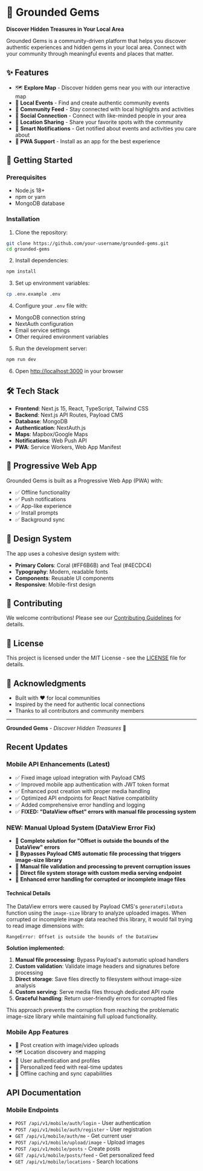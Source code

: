 # 💎 Grounded Gems

**Discover Hidden Treasures in Your Local Area**

Grounded Gems is a community-driven platform that helps you discover authentic experiences and hidden gems in your local area. Connect with your community through meaningful events and places that matter.

## ✨ Features

- 🗺️ **Explore Map** - Discover hidden gems near you with our interactive map
- 🎉 **Local Events** - Find and create authentic community events
- 📱 **Community Feed** - Stay connected with local highlights and activities
- 👥 **Social Connection** - Connect with like-minded people in your area
- 📍 **Location Sharing** - Share your favorite spots with the community
- 🔔 **Smart Notifications** - Get notified about events and activities you care about
- 📱 **PWA Support** - Install as an app for the best experience

## 🚀 Getting Started

### Prerequisites

- Node.js 18+ 
- npm or yarn
- MongoDB database

### Installation

1. Clone the repository:
```bash
git clone https://github.com/your-username/grounded-gems.git
cd grounded-gems
```

2. Install dependencies:
```bash
npm install
```

3. Set up environment variables:
```bash
cp .env.example .env
```

4. Configure your `.env` file with:
- MongoDB connection string
- NextAuth configuration
- Email service settings
- Other required environment variables

5. Run the development server:
```bash
npm run dev
```

6. Open [http://localhost:3000](http://localhost:3000) in your browser

## 🛠️ Tech Stack

- **Frontend**: Next.js 15, React, TypeScript, Tailwind CSS
- **Backend**: Next.js API Routes, Payload CMS
- **Database**: MongoDB
- **Authentication**: NextAuth.js
- **Maps**: Mapbox/Google Maps
- **Notifications**: Web Push API
- **PWA**: Service Workers, Web App Manifest

## 📱 Progressive Web App

Grounded Gems is built as a Progressive Web App (PWA) with:

- ✅ Offline functionality
- ✅ Push notifications
- ✅ App-like experience
- ✅ Install prompts
- ✅ Background sync

## 🎨 Design System

The app uses a cohesive design system with:

- **Primary Colors**: Coral (#FF6B6B) and Teal (#4ECDC4)
- **Typography**: Modern, readable fonts
- **Components**: Reusable UI components
- **Responsive**: Mobile-first design

## 🤝 Contributing

We welcome contributions! Please see our [Contributing Guidelines](CONTRIBUTING.md) for details.

## 📄 License

This project is licensed under the MIT License - see the [LICENSE](LICENSE) file for details.

## 🙏 Acknowledgments

- Built with ❤️ for local communities
- Inspired by the need for authentic local connections
- Thanks to all contributors and community members

---

**Grounded Gems** - *Discover Hidden Treasures* 💎

## Recent Updates

### Mobile API Enhancements (Latest)
- ✅ Fixed image upload integration with Payload CMS
- ✅ Improved mobile app authentication with JWT token format
- ✅ Enhanced post creation with proper media handling
- ✅ Optimized API endpoints for React Native compatibility
- ✅ Added comprehensive error handling and logging
- ✅ **FIXED: "DataView offset" errors with manual file processing system**

### NEW: Manual Upload System (DataView Error Fix)
- 🔧 **Complete solution for "Offset is outside the bounds of the DataView" errors**
- 🔧 **Bypasses Payload CMS automatic file processing that triggers image-size library**
- 🔧 **Manual file validation and processing to prevent corruption issues**
- 🔧 **Direct file system storage with custom media serving endpoint**
- 🔧 **Enhanced error handling for corrupted or incomplete image files**

#### Technical Details
The DataView errors were caused by Payload CMS's `generateFileData` function using the `image-size` library to analyze uploaded images. When corrupted or incomplete image data reached this library, it would fail trying to read image dimensions with:

```
RangeError: Offset is outside the bounds of the DataView
```

**Solution implemented:**
1. **Manual file processing**: Bypass Payload's automatic upload handlers
2. **Custom validation**: Validate image headers and signatures before processing
3. **Direct storage**: Save files directly to filesystem without image-size analysis
4. **Custom serving**: Serve media files through dedicated API route
5. **Graceful handling**: Return user-friendly errors for corrupted files

This approach prevents the corruption from reaching the problematic image-size library while maintaining full upload functionality.

### Mobile App Features
- 📱 Post creation with image/video uploads
- 🗺️ Location discovery and mapping
- 👥 User authentication and profiles
- 📰 Personalized feed with real-time updates
- 💾 Offline caching and sync capabilities

## API Documentation

### Mobile Endpoints
- `POST /api/v1/mobile/auth/login` - User authentication
- `POST /api/v1/mobile/auth/register` - User registration
- `GET /api/v1/mobile/auth/me` - Get current user
- `POST /api/v1/mobile/upload/image` - Upload images
- `POST /api/v1/mobile/posts` - Create posts
- `GET /api/v1/mobile/posts/feed` - Get personalized feed
- `GET /api/v1/mobile/locations` - Search locations


